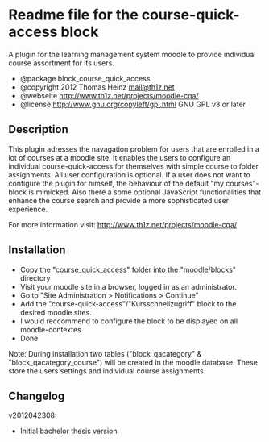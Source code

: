 
Readme file for the course-quick-access block
=============================================

A plugin for the learning management system moodle to provide individual 
course assortment for its users.

- @package    block_course_quick_access
- @copyright  2012 Thomas Heinz <mail@th1z.net>
- @webseite   http://www.th1z.net/projects/moodle-cqa/
- @license    http://www.gnu.org/copyleft/gpl.html GNU GPL v3 or later


Description
-----------

This plugin adresses the navagation problem for users that are enrolled in a 
lot of courses at a moodle site.
It enables the users to configure an individual course-quick-access for 
themselves with simple course to folder assignments.
All user configuration is optional. If a user does not want to configure the
plugin for himself, the behaviour of the default "my courses"-block is mimicked.
Also there a some optional JavaScript functionalities that enhance the course
search and provide a more sophisticated user experience.

For more information visit: http://www.th1z.net/projects/moodle-cqa/


Installation
------------

- Copy the "course_quick_access" folder into the "moodle/blocks" directory
- Visit your moodle site in a browser, logged in as an administrator.
- Go to "Site Administration > Notifications > Continue"
- Add the "course-quick-access"/"Kursschnellzugriff" block to the desired
moodle sites. 
- I would reccommend to configure the block to be displayed on all 
moodle-contextes. 
- Done

Note: During installation two tables ("block_qacategory" & 
"block_qacategory_course") will be created in the moodle database.
These store the users settings and individual course assignments.

Changelog
---------

v2012042308:
- Initial bachelor thesis version